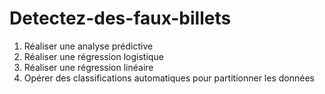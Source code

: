 # Detectez-des-faux-billets

1. Réaliser une analyse prédictive
2. Réaliser une régression logistique
3. Réaliser une régression linéaire
4. Opérer des classifications automatiques pour partitionner les données
